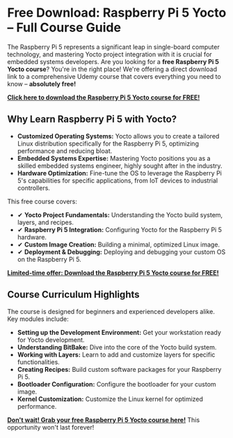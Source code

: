 # Free Download: Raspberry Pi 5 Yocto – Full Course Guide

The Raspberry Pi 5 represents a significant leap in single-board computer technology, and mastering Yocto project integration with it is crucial for embedded systems developers. Are you looking for a **free Raspberry Pi 5 Yocto course**? You're in the right place! We're offering a direct download link to a comprehensive Udemy course that covers everything you need to know – **absolutely free!**

[**Click here to download the Raspberry Pi 5 Yocto course for FREE!**](https://udemywork.com/raspberry-pi-5-yocto)

## Why Learn Raspberry Pi 5 with Yocto?

*   **Customized Operating Systems:** Yocto allows you to create a tailored Linux distribution specifically for the Raspberry Pi 5, optimizing performance and reducing bloat.
*   **Embedded Systems Expertise:** Mastering Yocto positions you as a skilled embedded systems engineer, highly sought after in the industry.
*   **Hardware Optimization:** Fine-tune the OS to leverage the Raspberry Pi 5's capabilities for specific applications, from IoT devices to industrial controllers.

This free course covers:

*   ✔ **Yocto Project Fundamentals:** Understanding the Yocto build system, layers, and recipes.
*   ✔ **Raspberry Pi 5 Integration:** Configuring Yocto for the Raspberry Pi 5 hardware.
*   ✔ **Custom Image Creation:** Building a minimal, optimized Linux image.
*   ✔ **Deployment & Debugging:** Deploying and debugging your custom OS on the Raspberry Pi 5.

[**Limited-time offer: Download the Raspberry Pi 5 Yocto course for FREE!**](https://udemywork.com/raspberry-pi-5-yocto)

## Course Curriculum Highlights

The course is designed for beginners and experienced developers alike. Key modules include:

*   **Setting up the Development Environment:** Get your workstation ready for Yocto development.
*   **Understanding BitBake:** Dive into the core of the Yocto build system.
*   **Working with Layers:** Learn to add and customize layers for specific functionalities.
*   **Creating Recipes:** Build custom software packages for your Raspberry Pi 5.
*   **Bootloader Configuration:** Configure the bootloader for your custom image.
*   **Kernel Customization:** Customize the Linux kernel for optimized performance.

[**Don't wait! Grab your free Raspberry Pi 5 Yocto course here!**](https://udemywork.com/raspberry-pi-5-yocto) This opportunity won't last forever!
